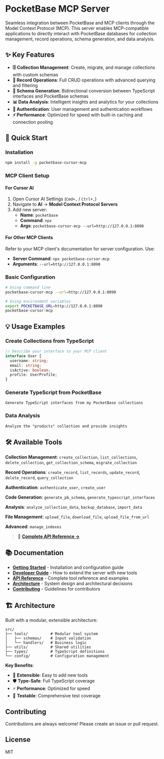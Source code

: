 # PocketBase MCP Server

Seamless integration between PocketBase and MCP clients through the Model Context Protocol (MCP). This server enables MCP-compatible applications to directly interact with PocketBase databases for collection management, record operations, schema generation, and data analysis.

## ✨ Key Features

- **🗄️ Collection Management**: Create, migrate, and manage collections with custom schemas
- **📝 Record Operations**: Full CRUD operations with advanced querying and filtering
- **🔄 Schema Generation**: Bidirectional conversion between TypeScript interfaces and PocketBase schemas
- **📊 Data Analysis**: Intelligent insights and analytics for your collections
- **🔐 Authentication**: User management and authentication workflows
- **⚡ Performance**: Optimized for speed with built-in caching and connection pooling

## 🚀 Quick Start

### Installation

```bash
npm install -g pocketbase-cursor-mcp
```

### MCP Client Setup

#### For Cursor AI
1. Open Cursor AI Settings (`Cmd+,` / `Ctrl+,`)
2. Navigate to **AI** → **Model Context Protocol Servers**
3. Add new server:
   - **Name**: `pocketbase`
   - **Command**: `npx`
   - **Args**: `pocketbase-cursor-mcp --url=http://127.0.0.1:8090`

#### For Other MCP Clients
Refer to your MCP client's documentation for server configuration. Use:
- **Server Command**: `npx pocketbase-cursor-mcp`
- **Arguments**: `--url=http://127.0.0.1:8090`

### Basic Configuration

```bash
# Using command line
pocketbase-cursor-mcp --url=http://127.0.0.1:8090

# Using environment variables
export POCKETBASE_URL=http://127.0.0.1:8090
pocketbase-cursor-mcp
```

## 💡 Usage Examples

### Create Collections from TypeScript
```typescript
// Describe your interface to your MCP client
interface User {
  username: string;
  email: string;
  isActive: boolean;
  profile: UserProfile;
}
```

### Generate TypeScript from PocketBase
```
Generate TypeScript interfaces from my PocketBase collections
```

### Data Analysis
```
Analyze the "products" collection and provide insights
```

## 🛠️ Available Tools

**Collection Management**: `create_collection`, `list_collections`, `delete_collection`, `get_collection_schema`, `migrate_collection`

**Record Operations**: `create_record`, `list_records`, `update_record`, `delete_record`, `query_collection`

**Authentication**: `authenticate_user`, `create_user`

**Code Generation**: `generate_pb_schema`, `generate_typescript_interfaces`

**Analysis**: `analyze_collection_data`, `backup_database`, `import_data`

**File Management**: `upload_file`, `download_file`, `upload_file_from_url`

**Advanced**: `manage_indexes`

> 📖 **[Complete API Reference →](./docs/api-reference.md)**

## 📚 Documentation

- **[Getting Started](./docs/getting-started.md)** - Installation and configuration guide
- **[Developer Guide](./docs/developer-guide.md)** - How to extend the server with new tools
- **[API Reference](./docs/api-reference.md)** - Complete tool reference and examples
- **[Architecture](./docs/architecture.md)** - System design and architectural decisions
- **[Contributing](./docs/contributing.md)** - Guidelines for contributors

## 🏗️ Architecture

Built with a modular, extensible architecture:

```
src/
├── tools/          # Modular tool system
│   ├── schemas/    # Input validation
│   └── handlers/   # Business logic
├── utils/          # Shared utilities
├── types/          # TypeScript definitions
└── config/         # Configuration management
```

**Key Benefits**:
- 🔧 **Extensible**: Easy to add new tools
- 🛡️ **Type-Safe**: Full TypeScript coverage
- ⚡ **Performance**: Optimized for speed
- 🧪 **Testable**: Comprehensive test coverage

## Contributing

Contributions are always welcome! Please create an issue or pull request.

## License

MIT
